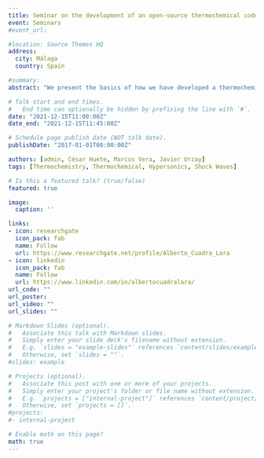```yaml
---
title: Seminar on the development of an open-source thermochemical code: basics and applications into shock-turbulence interaction problems in the hypersonic regime
event: Seminars
#event_url: 

#location: Source Themes HQ
address:
  city: Málaga
  country: Spain

#summary: 
abstract: "We present the basics of how we have developed a thermochemical code (hereafter Combustion-Toolbox) for solving gaseous combustion problems by minimization of the Gibbs–Helmholtz free energy by using Lagrange multipliers. To evaluate the thermodynamic properties the code employs NASA’s 9-coefficient polynomial fits. We will see the general formulation to solve any equilibrium problem defined by a pair of thermodynamic inputs, e.g., enthalpy and pressure. Combustion Toolbox also solves incident and reflected planar shock waves, as well as ideal detonations according to Chapman-Jouguet theory and overdriven detonations, assuming always ideal gases. The code also computes equilibrium properties of ideal plasmas, i.e., no coulombic interactions are considered. The tool has been equipped with a Graphical User Interface developed in MATLAB 2021 under AppDesigner. A preview of the tool will be shown. Second, we introduce a theoretical work based on the thermochemical effects of hypersonic shock waves interacting with weak turbulence and how we have extended this theory using Combustion Toolbox. The theoretical study begins obtaining modified Rankine-Hugoniot jump conditions that account for dissociation and vibrational excitation by using linear interaction analysis (LIA). These jump conditions have been employed in a Fourier analysis of a hypersonic shock interacting with three-dimensional isotropic vortical disturbances. Besides confirming known endothermic effects of hypersonic thermochemistry in decreasing the mean post-shock temperature and velocity, these LIA results indicate that the enstrophy, anisotropy, intensity, and turbulent kinetic energy of the fluctuations are much more amplified through the shock than in the calorically perfect case. Additionally, the turbulent Reynolds number is amplified across the shock at hypersonic Mach numbers in the presence of dissociation and vibrational excitation, as opposed to the attenuation observed in the calorically perfect case. These results suggest that thermochemical effects arising at hypersonic velocities appear to enhance turbulent fluctuations in the post-shock gas."

# Talk start and end times.
#   End time can optionally be hidden by prefixing the line with `#`.
date: "2021-12-15T11:00:00Z"
date_end: "2021-12-15T11:45:00Z"

# Schedule page publish date (NOT talk date).
publishDate: "2017-01-01T00:00:00Z"

authors: [admin, César Huete, Marcos Vera, Javier Urzay]
tags: [Thermochemistry, Thermochemical, Hypersonics, Shock Waves]

# Is this a featured talk? (true/false)
featured: true

image:
  caption: ''

links:
- icon: researchgate
  icon_pack: fab
  name: Follow
  url: https://www.researchgate.net/profile/Alberto_Cuadra_Lara
- icon: linkedin
  icon_pack: fab
  name: Follow
  url: https://www.linkedin.com/in/albertocuadralara/
url_code: ""
url_poster: 
url_video: ""
url_slides: ""

# Markdown Slides (optional).
#   Associate this talk with Markdown slides.
#   Simply enter your slide deck's filename without extension.
#   E.g. `slides = "example-slides"` references `content/slides/example-slides.md`.
#   Otherwise, set `slides = ""`.
#slides: example

# Projects (optional).
#   Associate this post with one or more of your projects.
#   Simply enter your project's folder or file name without extension.
#   E.g. `projects = ["internal-project"]` references `content/project/deep-learning/index.md`.
#   Otherwise, set `projects = []`.
#projects:
#- internal-project

# Enable math on this page?
math: true
---
```

